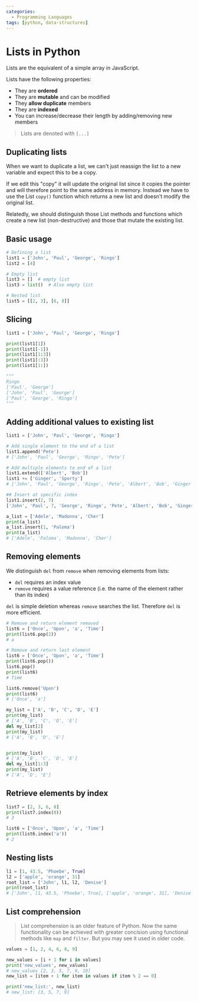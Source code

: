 ```yaml
---
categories:
  - Programming Languages
tags: [python, data-structures]
---
```


# Lists in Python

Lists are the equivalent of a simple array in JavaScript.

Lists have the following properties:

- They are **ordered**
- They are **mutable** and can be modified
- They **allow duplicate** members
- They are **indexed**
- You can increase/decrease their length by adding/removing new members

> Lists are denoted with `[...]`

## Duplicating lists

When we want to duplicate a list, we can't just reassign the list to a new variable and expect this to be a copy.

If we edit this "copy" it will update the original list since it copies the pointer and will therefore point to the same address in memory. Instead we have to use the List `copy()` function which returns a new list and doesn't modify the original list.

Relatedly, we should distinguish those List methods and functions which create a new list (non-destructive) and those that mutate the existing list.

## Basic usage

```python
# Defining a list
list1 = ['John', 'Paul', 'George', 'Ringo']
list2 = [4]

# Empty list
list3 = []  # empty list
list3 = list()  # Also empty list

# Nested list
list5 = [[2, 3], [6, 8]]
```

## Slicing

```python
list1 = ['John', 'Paul', 'George', 'Ringo']

print(list1[1])
print(list1[-1])
print(list1[1:3])
print(list1[:3])
print(list1[1:])

"""
Ringo
['Paul', 'George']
['John', 'Paul', 'George']
['Paul', 'George', 'Ringo']
"""
```

## Adding additional values to existing list

```python
list1 = ['John', 'Paul', 'George', 'Ringo']

# Add single element to the end of a list
list1.append('Pete')
# ['John', 'Paul', 'George', 'Ringo', 'Pete']

# Add multiple elements to end of a list
list1.extend(['Albert', 'Bob'])
list1 += ['Ginger', 'Sporty']
# ['John', 'Paul', 'George', 'Ringo', 'Pete', 'Albert', 'Bob', 'Ginger', 'Sporty']

## Insert at specific index
list1.insert(2, 7)
['John', 'Paul', 7, 'George', 'Ringo', 'Pete', 'Albert', 'Bob', 'Ginger', 'Sporty']

a_list = ['Adele', 'Madonna', 'Cher']
print(a_list)
a_list.insert(1, 'Paloma')
print(a_list)
# ['Adele', 'Paloma', 'Madonna', 'Cher']

```

## Removing elements

We distinguish `del` from `remove` when removing elements from lists:

- `del` requires an index value
- `remove` requires a value reference (i.e. the name of the element rather than its index)

`del` is simple deletion whereas `remove` searches the list. Therefore `del` is more efficient.

```python
# Remove and return element removed
list6 = ['Once', 'Upon', 'a', 'Time']
print(list6.pop(2))
# a

# Remove and return last element
list6 = ['Once', 'Upon', 'a', 'Time']
print(list6.pop())
list6.pop()
print(list6)
# Time

list6.remove('Upon')
print(list6)
# ['Once', 'a']

my_list = ['A', 'B', 'C', 'D', 'E']
print(my_list)
# ['A', 'B', 'C', 'D', 'E']
del my_list[2]
print(my_list)
# ['A', 'B', 'D', 'E']


print(my_list)
# ['A', 'B', 'C', 'D', 'E']
del my_list[1:3]
print(my_list)
# ['A', 'D', 'E']

```

## Retrieve elements by index

```python
list7 = [2, 3, 6, 8]
print(list7.index(8))
# 3

list6 = ['Once', 'Upon', 'a', 'Time']
print(list6.index('a'))
# 2
```

## Nesting lists

```python
l1 = [1, 43.5, 'Phoebe', True]
l2 = ['apple', 'orange', 31]
root_list = ['John', l1, l2, 'Denise']
print(root_list)
# ['John', [1, 43.5, 'Phoebe', True], ['apple', 'orange', 31], 'Denise']
```

## List comprehension

> List comprehension is an older feature of Python. Now the same functionality can be achieved with greater concision using functional methods like `map` and `filter`. But you may see it used in older code.

```python
values = [1, 2, 4, 6, 8, 9]

new_values = [i + 1 for i in values]
print('new_values', new_values)
# new_values [2, 3, 5, 7, 9, 10]
new_list = [item + 1 for item in values if item % 2 == 0]

print('new_list:', new_list)
# new_list: [3, 5, 7, 9]
```

